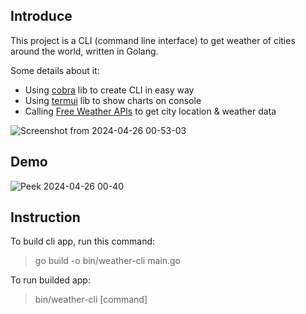 ## Introduce

This project is a CLI (command line interface) to get weather of cities around the world, written in Golang.

Some details about it:
- Using [cobra](https://github.com/spf13/cobra) lib to create CLI in easy way
- Using [termui](https://github.com/gizak/termui) lib to show charts on console
- Calling [Free Weather APIs](https://open-meteo.com/) to get city location & weather data

![Screenshot from 2024-04-26 00-53-03](https://github.com/Bigguy98/weather-cli/assets/27953500/d612121e-1251-4cc0-9c78-9d1bf8065a42)


## Demo

![Peek 2024-04-26 00-40](https://github.com/Bigguy98/weather-cli/assets/27953500/0d5a2c55-7cbd-413f-bf4d-e192f90e5d38)

## Instruction
To build cli app, run this command:
> go build -o bin/weather-cli main.go

To run builded app:
> bin/weather-cli [command]
